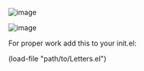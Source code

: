 ![image](https://github.com/user-attachments/assets/5cfdb7fb-bceb-46cb-a1a1-7c9e9d561bdd)

![image](https://github.com/user-attachments/assets/a2620427-79a1-4505-b0f8-0163d27a8062)

For proper work add this to your init.el:

(load-file "path/to/Letters.el")
